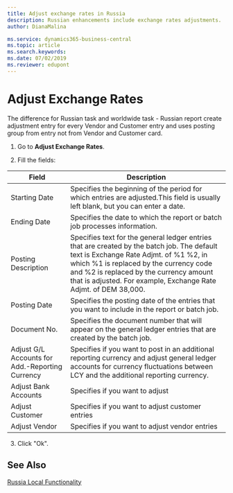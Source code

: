 ```yaml
---
title: Adjust exchange rates in Russia
description: Russian enhancements include exchange rates adjustments.
author: DianaMalina

ms.service: dynamics365-business-central
ms.topic: article
ms.search.keywords:
ms.date: 07/02/2019
ms.reviewer: edupont
---
```


# Adjust Exchange Rates

The difference for Russian task and worldwide task - Russian report create adjustment entry for every Vendor and Customer entry and uses posting group from entry not from Vendor and Customer card.

1. Go to **Adjust Exchange Rates**.

2.  Fill the fields:

   | Field                                           | Description                                                  |
   | ----------------------------------------------- | ------------------------------------------------------------ |
   | Starting Date                                   | Specifies the beginning of the period for which entries are adjusted.This field is usually left blank, but you can enter a date. |
   | Ending Date                                     | Specifies the date to which the report or batch job processes information. |
   | Posting Description                             | Specifies text for the general ledger entries that are created by the batch job. The default text is Exchange Rate Adjmt. of %1 %2, in which %1 is replaced by the currency code and %2 is replaced by the currency amount that is adjusted. For example, Exchange Rate Adjmt. of DEM 38,000. |
   | Posting Date                                    | Specifies the posting date of the entries that you want to include in the report or batch job. |
   | Document No.                                    | Specifies the document number that will appear on the general ledger entries that are created by the batch job. |
   | Adjust G/L Accounts for Add.-Reporting Currency | Specifies if you want to post in an additional reporting currency and adjust general ledger accounts for currency fluctuations between LCY and the additional reporting currency. |
   | Adjust Bank Accounts                            | Specifies if you want to adjust                              |
   | Adjust Customer                                 | Specifies if you want to adjust customer entries             |
   | Adjust Vendor                                   | Specifies if you want to adjust vendor entries               |

   3. Click "Ok".
   
   ## See Also 

[Russia Local Functionality](russia-local-functionality.md)
